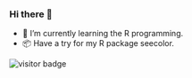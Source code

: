### Hi there 👋  

- 🌱 I’m currently learning the R programming. 
- :package: Have a try for my R package seecolor.
 
  
  


![visitor badge](https://visitor-badge.laobi.icu/badge?page_id=songshangchen6.songshangchen6)

<!--
[![Shangchen's github stats](https://github-readme-stats.vercel.app/api?username=songshangchen6&count_private=true&theme=buefy&show_icons=true)](https://shangchen.org)


[![Top Langs](https://github-readme-stats.vercel.app/api/top-langs/?username=songshangchen6&hide=javascript,html&layout=compact&theme=buefy)](https://github.com/songshangchen6)



**songshangchen6/songshangchen6** is a ✨ _special_ ✨ repository because its `README.md` (this file) appears on your GitHub profile.

Here are some ideas to get you started:

- 🔭 I’m currently working on ...
- 🌱 I’m currently learning ...
- 👯 I’m looking to collaborate on ...
- 🤔 I’m looking for help with ...
- 💬 Ask me about ...
- 📫 How to reach me: ...
- 😄 Pronouns: ...
- ⚡ Fun fact: ...


-->
